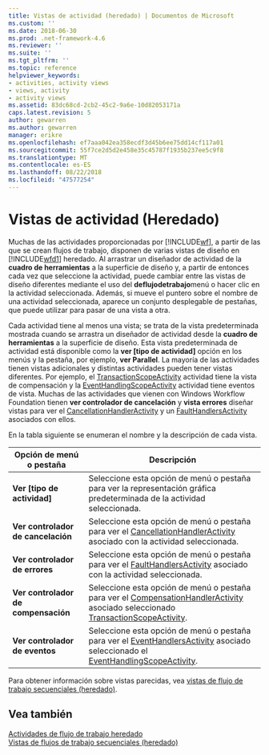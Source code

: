 ```yaml
---
title: Vistas de actividad (heredado) | Documentos de Microsoft
ms.custom: ''
ms.date: 2018-06-30
ms.prod: .net-framework-4.6
ms.reviewer: ''
ms.suite: ''
ms.tgt_pltfrm: ''
ms.topic: reference
helpviewer_keywords:
- activities, activity views
- views, activity
- activity views
ms.assetid: 83dc68cd-2cb2-45c2-9a6e-10d82053171a
caps.latest.revision: 5
author: gewarren
ms.author: gewarren
manager: erikre
ms.openlocfilehash: ef7aaa042ea358ecdf3d45b6ee75dd14cf117a01
ms.sourcegitcommit: 55f7ce2d5d2e458e35c45787f1935b237ee5c9f8
ms.translationtype: MT
ms.contentlocale: es-ES
ms.lasthandoff: 08/22/2018
ms.locfileid: "47577254"
---
```

# <a name="activity-views-legacy"></a>Vistas de actividad (Heredado)
Muchas de las actividades proporcionadas por [!INCLUDE[wf](../includes/wf-md.md)], a partir de las que se crean flujos de trabajo, disponen de varias vistas de diseño en [!INCLUDE[wfd1](../includes/wfd1-md.md)] heredado. Al arrastrar un diseñador de actividad de la **cuadro de herramientas** a la superficie de diseño y, a partir de entonces cada vez que seleccione la actividad, puede cambiar entre las vistas de diseño diferentes mediante el uso del **deflujodetrabajo**menú o hacer clic en la actividad seleccionada. Además, si mueve el puntero sobre el nombre de una actividad seleccionada, aparece un conjunto desplegable de pestañas, que puede utilizar para pasar de una vista a otra.  
  
 Cada actividad tiene al menos una vista; se trata de la vista predeterminada mostrada cuando se arrastra un diseñador de actividad desde la **cuadro de herramientas** a la superficie de diseño. Esta vista predeterminada de actividad está disponible como la **ver [tipo de actividad]** opción en los menús y la pestaña, por ejemplo, **ver Parallel**. La mayoría de las actividades tienen vistas adicionales y distintas actividades pueden tener vistas diferentes. Por ejemplo, el [TransactionScopeActivity](http://go.microsoft.com/fwlink?LinkID=65093) actividad tiene la vista de compensación y la [EventHandlingScopeActivity](http://go.microsoft.com/fwlink?LinkID=65030) actividad tiene eventos de vista. Muchas de las actividades que vienen con Windows Workflow Foundation tienen **ver controlador de cancelación** y **vista errores** diseñar vistas para ver el [CancellationHandlerActivity](http://go.microsoft.com/fwlink?LinkID=65050) y un [FaultHandlersActivity](http://go.microsoft.com/fwlink?LinkID=65055) asociados con ellos.  
  
 En la tabla siguiente se enumeran el nombre y la descripción de cada vista.  
  
|Opción de menú o pestaña|Descripción|  
|----------------------|-----------------|  
|**Ver [tipo de actividad]**|Seleccione esta opción de menú o pestaña para ver la representación gráfica predeterminada de la actividad seleccionada.|  
|**Ver controlador de cancelación**|Seleccione esta opción de menú o pestaña para ver el [CancellationHandlerActivity](http://go.microsoft.com/fwlink?LinkID=65050) asociado con la actividad seleccionada.|  
|**Ver controlador de errores**|Seleccione esta opción de menú o pestaña para ver el [FaultHandlersActivity](http://go.microsoft.com/fwlink?LinkID=65055) asociado con la actividad seleccionada.|  
|**Ver controlador de compensación**|Seleccione esta opción de menú o pestaña para ver el [CompensationHandlerActivity](http://go.microsoft.com/fwlink?LinkID=65053) asociado seleccionado [TransactionScopeActivity](http://go.microsoft.com/fwlink?LinkID=65093).|  
|**Ver controlador de eventos**|Seleccione esta opción de menú o pestaña para ver el [EventHandlersActivity](http://go.microsoft.com/fwlink?LinkID=65018) asociado seleccionado el [EventHandlingScopeActivity](http://go.microsoft.com/fwlink?LinkID=65030).|  
  
 Para obtener información sobre vistas parecidas, vea [vistas de flujo de trabajo secuenciales (heredado)](../workflow-designer/sequential-workflow-views-legacy.md).  
  
## <a name="see-also"></a>Vea también  
 [Actividades de flujo de trabajo heredado](../workflow-designer/legacy-workflow-activities.md)   
 [Vistas de flujos de trabajo secuenciales (heredado)](../workflow-designer/sequential-workflow-views-legacy.md)